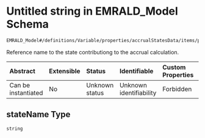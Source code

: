 # Untitled string in EMRALD\_Model Schema

```txt
EMRALD_Model#/definitions/Variable/properties/accrualStatesData/items/properties/stateName
```

Reference name to the state contributiong to the accrual calculation.

| Abstract            | Extensible | Status         | Identifiable            | Custom Properties | Additional Properties | Access Restrictions | Defined In                                                                                    |
| :------------------ | :--------- | :------------- | :---------------------- | :---------------- | :-------------------- | :------------------ | :-------------------------------------------------------------------------------------------- |
| Can be instantiated | No         | Unknown status | Unknown identifiability | Forbidden         | Allowed               | none                | [EMRALD\_JsonSchemaV3\_0.json\*](../../out/EMRALD_JsonSchemaV3_0.json "open original schema") |

## stateName Type

`string`
